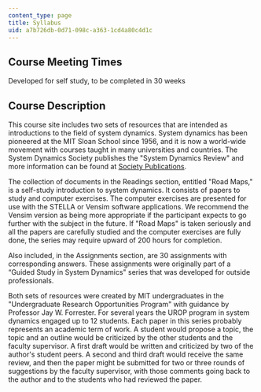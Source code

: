 ```yaml
---
content_type: page
title: Syllabus
uid: a7b726db-0d71-098c-a363-1cd4a80c4d1c
---
```


Course Meeting Times
--------------------

Developed for self study, to be completed in 30 weeks

Course Description
------------------

This course site includes two sets of resources that are intended as introductions to the field of system dynamics. System dynamics has been pioneered at the MIT Sloan School since 1956, and it is now a world-wide movement with courses taught in many universities and countries. The System Dynamics Society publishes the "System Dynamics Review" and more information can be found at [Society Publications](https://www.systemdynamics.org/publications).

The collection of documents in the Readings section, entitled "Road Maps," is a self-study introduction to system dynamics. It consists of papers to study and computer exercises. The computer exercises are presented for use with the STELLA or Vensim software applications. We recommend the Vensim version as being more appropriate if the participant expects to go further with the subject in the future. If "Road Maps" is taken seriously and all the papers are carefully studied and the computer exercises are fully done, the series may require upward of 200 hours for completion.

Also included, in the Assignments section, are 30 assignments with corresponding answers. These assignments were originally part of a “Guided Study in System Dynamics" series that was developed for outside professionals.

Both sets of resources were created by MIT undergraduates in the "Undergraduate Research Opportunities Program" with guidance by Professor Jay W. Forrester. For several years the UROP program in system dynamics engaged up to 12 students. Each paper in this series probably represents an academic term of work. A student would propose a topic, the topic and an outline would be criticized by the other students and the faculty supervisor. A first draft would be written and criticized by two of the author's student peers. A second and third draft would receive the same review, and then the paper might be submitted for two or three rounds of suggestions by the faculty supervisor, with those comments going back to the author and to the students who had reviewed the paper.